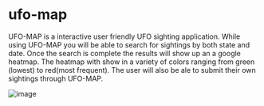 # ufo-map
UFO-MAP is a interactive user friendly UFO sighting application. While using UFO-MAP you will be able to search for sightings by both state and date. Once the search is complete the results will show up an a google heatmap. The heatmap with show in a variety of colors ranging from green (lowest) to red(most frequent). The user will also be ale to submit their own sightings through UFO-MAP. 

![image](https://user-images.githubusercontent.com/81728144/127791594-42dfd9f0-4609-4275-9a3c-3d78da3cac03.png)
